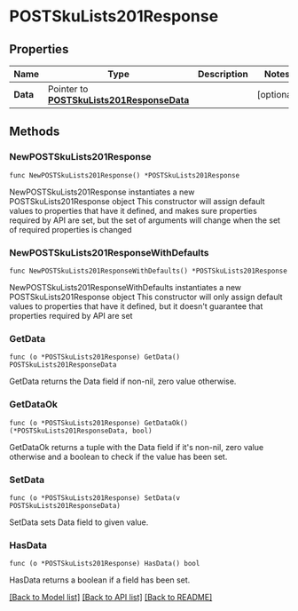 # POSTSkuLists201Response

## Properties

Name | Type | Description | Notes
------------ | ------------- | ------------- | -------------
**Data** | Pointer to [**POSTSkuLists201ResponseData**](POSTSkuLists201ResponseData.md) |  | [optional] 

## Methods

### NewPOSTSkuLists201Response

`func NewPOSTSkuLists201Response() *POSTSkuLists201Response`

NewPOSTSkuLists201Response instantiates a new POSTSkuLists201Response object
This constructor will assign default values to properties that have it defined,
and makes sure properties required by API are set, but the set of arguments
will change when the set of required properties is changed

### NewPOSTSkuLists201ResponseWithDefaults

`func NewPOSTSkuLists201ResponseWithDefaults() *POSTSkuLists201Response`

NewPOSTSkuLists201ResponseWithDefaults instantiates a new POSTSkuLists201Response object
This constructor will only assign default values to properties that have it defined,
but it doesn't guarantee that properties required by API are set

### GetData

`func (o *POSTSkuLists201Response) GetData() POSTSkuLists201ResponseData`

GetData returns the Data field if non-nil, zero value otherwise.

### GetDataOk

`func (o *POSTSkuLists201Response) GetDataOk() (*POSTSkuLists201ResponseData, bool)`

GetDataOk returns a tuple with the Data field if it's non-nil, zero value otherwise
and a boolean to check if the value has been set.

### SetData

`func (o *POSTSkuLists201Response) SetData(v POSTSkuLists201ResponseData)`

SetData sets Data field to given value.

### HasData

`func (o *POSTSkuLists201Response) HasData() bool`

HasData returns a boolean if a field has been set.


[[Back to Model list]](../README.md#documentation-for-models) [[Back to API list]](../README.md#documentation-for-api-endpoints) [[Back to README]](../README.md)


